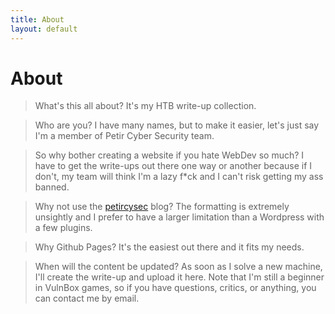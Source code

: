 ```yaml
---
title: About
layout: default
---
```


# About

> What's this all about?
It's my HTB write-up collection.

> Who are you?
I have many names, but to make it easier, let's just say I'm a member of Petir Cyber Security team.

> So why bother creating a website if you hate WebDev so much?
I have to get the write-ups out there one way or another because if I don't, my team will think I'm a lazy f*ck and I can't risk getting my ass banned.

> Why not use the [petircysec](https://petircysec.com) blog?
The formatting is extremely unsightly and I prefer to have a larger limitation than a Wordpress with a few plugins.

> Why Github Pages?
It's the easiest out there and it fits my needs.

> When will the content be updated?
As soon as I solve a new machine, I'll create the write-up and upload it here. Note that I'm still a beginner in VulnBox games, so if you have questions, critics, or anything, you can contact me by email.

